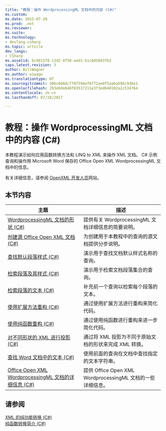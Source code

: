 ```yaml
---
title: "教程：操作 WordprocessingML 文档中的内容 (C#)"
ms.custom: 
ms.date: 2015-07-20
ms.prod: .net
ms.reviewer: 
ms.suite: 
ms.technology:
- devlang-csharp
ms.topic: article
dev_langs:
- CSharp
ms.assetid: bc9815f8-13d2-4f50-a4d1-b1c0d50d37b3
caps.latest.revision: 3
author: BillWagner
ms.author: wiwagn
ms.translationtype: HT
ms.sourcegitcommit: 306c608dc7f97594ef6f72ae0f5aaba596c936e1
ms.openlocfilehash: 293e8de848f83517211e3f3ed640102a2c534764
ms.contentlocale: zh-cn
ms.lasthandoff: 07/28/2017

---
```

# <a name="tutorial-manipulating-content-in-a-wordprocessingml-document-c"></a>教程：操作 WordprocessingML 文档中的内容 (C#)
本教程演示如何应用函数转换方法和 LINQ to XML 来操作 XML 文档。 C# 示例查询和操作用 Microsoft Word 保存的 Office Open XML WordprocessingML 文档中的信息。  
  
 有关详细信息，请参阅 [OpenXML 开发人员](http://go.microsoft.com/fwlink/?LinkID=95573)网站。  
  
## <a name="in-this-section"></a>本节内容  
  
|主题|描述|  
|-----------|-----------------|  
|[WordprocessingML 文档的形状 (C#)](../../../../csharp/programming-guide/concepts/linq/shape-of-wordprocessingml-documents.md)|提供有关 WordprocessingML 文档详细信息的简要说明。|  
|[创建源 Office Open XML 文档 (C#)](../../../../csharp/programming-guide/concepts/linq/creating-the-source-office-open-xml-document.md)|为创建用于本教程中的查询的源文档提供分步说明。|  
|[查找默认段落样式 (C#)](../../../../csharp/programming-guide/concepts/linq/finding-the-default-paragraph-style.md)|演示用于查找文档默认样式名称的查询。|  
|[检索段落及其样式 (C#)](../../../../csharp/programming-guide/concepts/linq/retrieving-the-paragraphs-and-their-styles.md)|演示用于检索文档段落集合的查询。|  
|[检索段落的文本 (C#)](../../../../csharp/programming-guide/concepts/linq/retrieving-the-text-of-the-paragraphs.md)|补充前一个查询以检索每个段落的文本。|  
|[使用扩展方法重构 (C#)](../../../../csharp/programming-guide/concepts/linq/refactoring-using-an-extension-method.md)|通过使用扩展方法进行重构来简化代码。|  
|[使用纯函数重构 (C#)](../../../../csharp/programming-guide/concepts/linq/refactoring-using-a-pure-function.md)|通过使用纯函数进行重构来进一步简化代码。|  
|[对不同形状的 XML 进行投影 (C#)](../../../../csharp/programming-guide/concepts/linq/projecting-xml-in-a-different-shape.md)|通过将 XML 投影为不同于原始文档的形状来完成 XML 转换。|  
|[查找 Word 文档中的文本 (C#)](../../../../csharp/programming-guide/concepts/linq/finding-text-in-word-documents.md)|使用前面的查询在文档中查找指定的文本字符串。|  
|[Office Open XML WordprocessingML 文档的详细信息 (C#)](../../../../csharp/programming-guide/concepts/linq/details-of-office-open-xml-wordprocessingml-documents.md)|提供 Office Open XML WordprocessingML 文档的一些详细信息。|  
  
## <a name="see-also"></a>请参阅  
 [XML 的纯功能转换 (C#)](../../../../csharp/programming-guide/concepts/linq/pure-functional-transformations-of-xml.md)   
 [纯函数转换简介 (C#)](../../../../csharp/programming-guide/concepts/linq/introduction-to-pure-functional-transformations.md)

